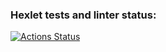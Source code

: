 ### Hexlet tests and linter status:
[![Actions Status](https://github.com/mjh-sakh/python-project-lvl3/workflows/hexlet-check/badge.svg)](https://github.com/mjh-sakh/python-project-lvl3/actions)
